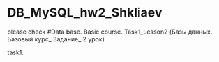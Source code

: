 # DB_MySQL_hw2_Shkliaev
please check
#Data base. Basic course. Task1_Lesson2 (Базы данных. Базовый курс_ Задание_ 2 урок)

task1.
